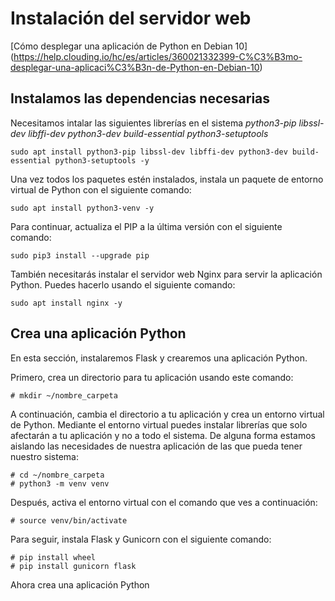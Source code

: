 # Instalación del servidor web

[Cómo desplegar una aplicación de Python en Debian 10] (https://help.clouding.io/hc/es/articles/360021332399-C%C3%B3mo-desplegar-una-aplicaci%C3%B3n-de-Python-en-Debian-10)

## Instalamos las dependencias necesarias
Necesitamos intalar las siguientes librerías en el sistema _python3-pip libssl-dev libffi-dev python3-dev build-essential python3-setuptools_
```
sudo apt install python3-pip libssl-dev libffi-dev python3-dev build-essential python3-setuptools -y 
```
Una vez todos los paquetes estén instalados, instala un paquete de entorno virtual de Python con el siguiente comando: 
```
sudo apt install python3-venv -y
```
Para continuar, actualiza el PIP a la última versión con el siguiente comando:
```
sudo pip3 install --upgrade pip
```
También necesitarás instalar el servidor web Nginx para servir la aplicación Python. Puedes hacerlo usando el siguiente comando:
```
sudo apt install nginx -y
```

## Crea una aplicación Python
En esta sección, instalaremos Flask y crearemos una aplicación Python.

Primero, crea un directorio para tu aplicación usando este comando:
```
# mkdir ~/nombre_carpeta
```
A continuación, cambia el directorio a tu aplicación y crea un entorno virtual de Python. Mediante el entorno virtual puedes instalar librerías que solo afectarán a tu aplicación y no a todo el sistema. De alguna forma estamos aislando las necesidades de nuestra aplicación de las que pueda tener nuestro sistema:
```
# cd ~/nombre_carpeta
# python3 -m venv venv
```
Después, activa el entorno virtual con el comando que ves a continuación:
```
# source venv/bin/activate
```
Para seguir, instala Flask y Gunicorn con el siguiente comando:
```
# pip install wheel
# pip install gunicorn flask
```
Ahora crea una aplicación Python
